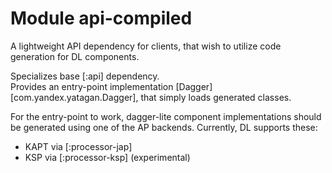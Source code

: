 # Module api-compiled

A lightweight API dependency for clients, that wish to utilize code generation for DL components.

 Specializes base [:api] dependency.  
 Provides an entry-point implementation [Dagger][com.yandex.yatagan.Dagger], that simply loads generated classes.

For the entry-point to work, dagger-lite component implementations should be generated using one of the AP backends.
 Currently, DL supports these:
  - KAPT via [:processor-jap]
  - KSP via [:processor-ksp] (experimental)